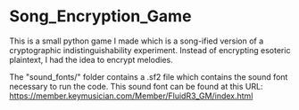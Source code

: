 # Song_Encryption_Game
This is a small python game I made which is a song-ified version of a cryptographic indistinguishability experiment. Instead of encrypting esoteric plaintext, I had the idea to encrypt melodies.

The "sound_fonts/" folder contains a .sf2 file which contains the sound font necessary to run the code. This sound font can be found at this URL: https://member.keymusician.com/Member/FluidR3_GM/index.html
